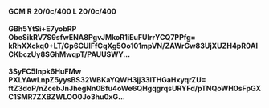 #### GCM R 20/0c/400 L 20/0c/400
**GBh5YtSi+E7yobRP**<br/>**ObeSikRV7S9sfwENA8PgvJMkoR1iEuFUlrrYCQ7PPfg=**<br/>**kRhXXckq0+LT/Gp6CUIFfCqXg5Oo101mpVN/ZAWrGw83UjXUZH4pR0AICKbczUy8SGhMwqpT/PAUUSWY...**<br/><br/>
**3SyFC5Inpk6HuFMw**<br/>**PXLYAwLnpZ5yysBS32WBKaYQWH3jj33lTHGaHxyqrZU=**<br/>**ftZ3doP/nZcebJnJhegNn0Bfu4oWe6QHgqgrqsURYFd/pTNQoWH0sFpGXC1SMR7ZXBZWLOO0Jo3hu0xG...**
